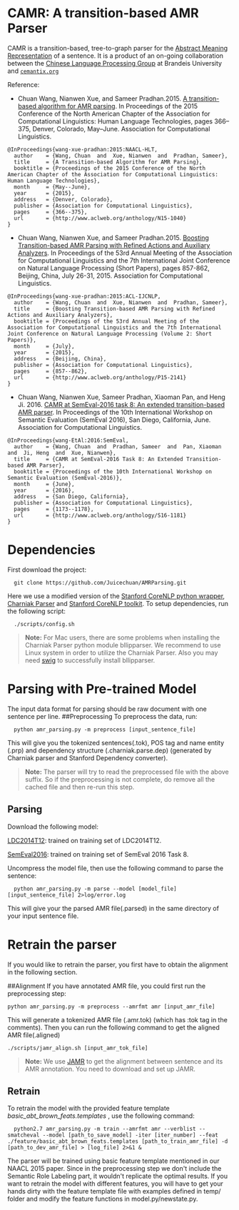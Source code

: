 CAMR: A transition-based AMR Parser
==========

CAMR is a transition-based, tree-to-graph parser for the [Abstract Meaning Representation](http://amr.isi.edu/) of a sentence. It is a product of an on-going collaboration between the [Chinese Language Processing Group](http://www.cs.brandeis.edu/~clp/Lab/Home.html) at Brandeis University and [`cemantix.org`](http://cemantix.org)

Reference:

- Chuan Wang, Nianwen Xue, and Sameer Pradhan.2015. [A transition-based algorithm for AMR parsing](http://aclweb.org/anthology/N/N15/N15-1040.pdf). In Proceedings of the 2015 Conference of the North American Chapter of the Association for Computational Linguistics: Human Language Technologies, pages 366–375, Denver, Colorado, May–June. Association for Computational Linguistics.

```
@InProceedings{wang-xue-pradhan:2015:NAACL-HLT,
  author    = {Wang, Chuan  and  Xue, Nianwen  and  Pradhan, Sameer},
  title     = {A Transition-based Algorithm for AMR Parsing},
  booktitle = {Proceedings of the 2015 Conference of the North American Chapter of the Association for Computational Linguistics: Human Language Technologies},
  month     = {May--June},
  year      = {2015},
  address   = {Denver, Colorado},
  publisher = {Association for Computational Linguistics},
  pages     = {366--375},
  url       = {http://www.aclweb.org/anthology/N15-1040}
}
```

- Chuan Wang, Nianwen Xue, and Sameer Pradhan.2015. [Boosting Transition-based AMR Parsing with Refined Actions and
Auxiliary Analyzers](https://aclweb.org/anthology/P/P15/P15-2141.pdf). In Proceedings of the 53rd Annual Meeting of the Association for Computational Linguistics and the 7th International Joint Conference on Natural Language Processing (Short Papers), pages 857-862, Beijing, China, July 26-31, 2015. Association for Computational Linguistics.

```
@InProceedings{wang-xue-pradhan:2015:ACL-IJCNLP,
  author    = {Wang, Chuan  and  Xue, Nianwen  and  Pradhan, Sameer},
  title     = {Boosting Transition-based AMR Parsing with Refined Actions and Auxiliary Analyzers},
  booktitle = {Proceedings of the 53rd Annual Meeting of the Association for Computational Linguistics and the 7th International Joint Conference on Natural Language Processing (Volume 2: Short Papers)},
  month     = {July},
  year      = {2015},
  address   = {Beijing, China},
  publisher = {Association for Computational Linguistics},
  pages     = {857--862},
  url       = {http://www.aclweb.org/anthology/P15-2141}
}
```

- Chuan Wang, Nianwen Xue, Sameer Pradhan, Xiaoman Pan, and Heng Ji. 2016. [CAMR at SemEval-2016 task 8: An extended transition-based AMR parser](http://m-mitchell.com/NAACL-2016/SemEval/pdf/SemEval163.pdf). In Proceedings of the 10th International Workshop on Semantic Evaluation (SemEval 2016), San Diego, California, June. Association for Computational Linguistics.

```
@InProceedings{wang-EtAl:2016:SemEval,
  author    = {Wang, Chuan  and  Pradhan, Sameer  and  Pan, Xiaoman  and  Ji, Heng  and  Xue, Nianwen},
  title     = {CAMR at SemEval-2016 Task 8: An Extended Transition-based AMR Parser},
  booktitle = {Proceedings of the 10th International Workshop on Semantic Evaluation (SemEval-2016)},
  month     = {June},
  year      = {2016},
  address   = {San Diego, California},
  publisher = {Association for Computational Linguistics},
  pages     = {1173--1178},
  url       = {http://www.aclweb.org/anthology/S16-1181}
}
```

# Dependencies

First download the project:
      
      git clone https://github.com/Juicechuan/AMRParsing.git

Here we use a modified version of the [Stanford CoreNLP python wrapper](https://github.com/dasmith/stanford-corenlp-python), [Charniak Parser](https://github.com/BLLIP/bllip-parser) and [Stanford CoreNLP toolkit](http://nlp.stanford.edu/software/corenlp.shtml).
To setup dependencies, run the following script:
   
      ./scripts/config.sh

>**Note:** For Mac users, there are some problems when installing the Charniak Parser python module bllipparser. We recommend to use Linux system in order to utilize the Charniak Parser. Also you may need [swig](http://www.swig.org/) to successfully install bllipparser.

# Parsing with Pre-trained Model
The input data format for parsing should be raw document with one sentence per line. 
##Preprocessing
To preprocess the data, run:
   
      python amr_parsing.py -m preprocess [input_sentence_file]

This will give you the tokenized sentences(.tok), POS tag and name entity (.prp) and dependency structure (.charniak.parse.dep) (generated by Charniak parser and Stanford Dependency converter).
>**Note:** The parser will try to read the preprocessed file with the above suffix. So if the preprocessing is not complete, do remove all the cached file and then re-run this step.

## Parsing
Download the following model: 

[LDC2014T12](http://www.cs.brandeis.edu/~cwang24/files/amr-anno-1.0.train.m.tar.gz): trained on training set of LDC2014T12.

[SemEval2016](http://www.cs.brandeis.edu/~cwang24/files/amr-semeval-all.train.m.tar.gz): trained on training set of SemEval 2016 Task 8.

Uncompress the model file, then use the following command to parse the sentence:

      python amr_parsing.py -m parse --model [model_file] [input_sentence_file] 2>log/error.log

This will give your the parsed AMR file(.parsed) in the same directory of your input sentence file. 

# Retrain the parser
If you would like to retrain the parser, you first have to obtain the alignment in the following section.

##Alignment
If you have annotated AMR file, you could first run the preprocessing step:
	
	python amr_parsing.py -m preprocess --amrfmt amr [input_amr_file]

This will generate a tokenized AMR file (.amr.tok) (which has :tok tag in the comments). Then you can run the following command to get the aligned AMR file(.aligned)

	./scripts/jamr_align.sh [input_amr_tok_file]


> **Note:** We use [JAMR](https://github.com/jflanigan/jamr) to get the alignment between sentence and its AMR annotation. You need to download and set up JAMR.

## Retrain

To retrain the model with the provided feature template *basic_abt_brown_feats.templates* , use the following command:

      python2.7 amr_parsing.py -m train --amrfmt amr --verblist --smatcheval --model [path_to_save_model] -iter [iter_number] --feat ./feature/basic_abt_brown_feats.templates [path_to_train_amr_file] -d [path_to_dev_amr_file] > [log_file] 2>&1 &

The parser will be trained using basic feature template mentioned in our NAACL 2015 paper. Since in the preprocessing step we don't include the Semantic Role Labeling part, it wouldn't replicate the optimal results. If you want to retrain the model with different features, you will have to get your hands dirty with the feature template file with examples defined in temp/ folder and modify the feature functions in model.py/newstate.py. 
